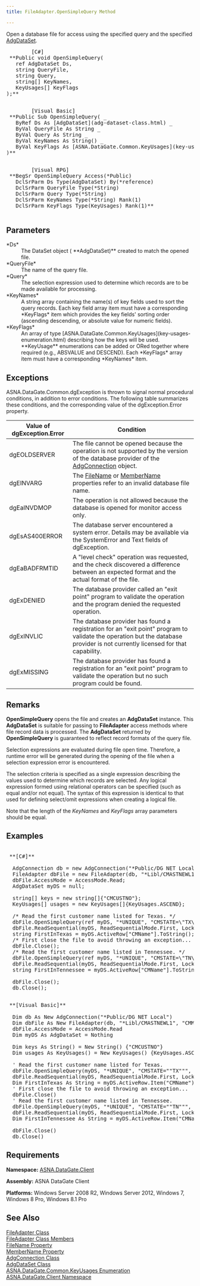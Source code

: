```yaml
---
title: FileAdapter.OpenSimpleQuery Method

---
```


Open a database file for access using the specified query and the specified [AdgDataSet](adg-dataset-class.html).
<pre>        <span class="lang">[C#]</span>
 **Public void OpenSimpleQuery(
   ref AdgDataSet Ds,
   string QueryFile,
   string Query,
   string[] KeyNames,
   KeyUsages[] KeyFlags
);** 
      </pre>
<pre>        <span class="lang">[Visual Basic] </span>
 **Public Sub OpenSimpleQuery( _
   ByRef Ds As [AdgDataSet](adg-dataset-class.html) _
   ByVal QueryFile As String _
   ByVal Query As String _
   ByVal KeyNames As String() _
   ByVal KeyFlags As [ASNA.DataGate.Common.KeyUsages](key-usages-enumeration.html)() _
)** 
      </pre>
<pre class="prettyprint">        <span class="lang">[Visual RPG]</span>
 **BegSr OpenSimpleQuery Access(*Public)
   DclSrParm Ds Type(AdgDataSet) By(*reference)
   DclSrParm QueryFile Type(*String)
   DclSrParm Query Type(*String)
   DclSrParm KeyNames Type(*String) Rank(1)
   DclSrParm KeyFlags Type(KeyUsages) Rank(1)** 
      </pre>

## Parameters

<dl>
        <dt>
 *Ds* 
        </dt>
        <dd>The DataSet object ( **AdgDataSet)**  created to match the opened 
						file. </dd>
        <dt>
 *QueryFile* 
        </dt>
        <dd>		The name of the query file. </dd>
        <dt>
 *Query* 
        </dt>
        <dd>				The selection expression used to determine which records are to be made 
										available for processing. </dd>
        <dt>
 *KeyNames* 
        </dt>
        <dd>A string array containing the name(s) of key fields used to sort the query 
												records. Each key field array item must have a corresponding *KeyFlags*  item 
												which provides the key fields' sorting order (ascending descending, or absolute 
												value for numeric fields). </dd>
        <dt>
 *KeyFlags* 
        </dt>
        <dd>		An array of type [ASNA.DataGate.Common.KeyUsages](key-usages-enumeration.html)
														describing how the keys will be used. **KeyUsage**  enumerations 
														can be added or ORed together where required (e.g., ABSVALUE and DESCEND). Each *KeyFlags*  array item must have a corresponding *KeyNames*  item.
													</dd>
</dl>

## Exceptions

ASNA.DataGate.Common.dgException is thrown to signal normal procedural conditions, in addition to error conditions. The following table summarizes these conditions, and the corresponding value of the dgException.Error property.


| Value of dgException.Error | Condition |
| ---- | ---- |
| dgEOLDSERVER | The file cannot be opened because the operation is not supported by the version of the database provider of the [AdgConnection](adg-connection-class.html) object. |
| dgEINVARG | The [FileName](file-adapter-class-file-name-property.html) or [ MemberName](file-adapter-class-member-name-property.html) properties refer to an invalid database file name. |
| dgEaINVDMOP | The operation is not allowed because the database is opened for monitor access only. |
| dgEsAS400ERROR | The database server encountered a system error. Details may be available via the SystemError and Text fields of dgException. |
| dgEaBADFRMTID | A "level check" operation was requested, and the check discovered a difference between an expected format and the actual format of the file. |
| dgExDENIED | The database provider called an "exit point" program to validate the operation and the program denied the requested operation. |
| dgExINVLIC | The database provider has found a registration for an "exit point" program to validate the operation but the database provider is not currently licensed for that capability. |
| dgExMISSING | The database provider has found a registration for an "exit point" program to validate the operation but no such program could be found. |



## Remarks

**OpenSimpleQuery** opens the file and creates an **AdgDataSet** instance. This **AdgDataSet** is suitable for passing to **FileAdapter** access methods where file record data is processed. The **AdgDataSet** returned by **OpenSimpleQuery** is guaranteed to reflect record formats of the query file.

Selection expressions are evaluated during file open time. Therefore, a runtime error will be generated during the opening of the file when a selection expression error is encountered.

The selection criteria is specified as a single expression describing the values used to determine which records are selected. Any logical expression formed using relational operators can be specified (such as equal and/or not equal). The syntax of this expression is identical to that used for defining select/omit expressions when creating a logical file. 

Note that the length of the <span> *KeyNames* </span> and <span> *KeyFlags* </span> array parameters should be equal.
## Examples

<pre>
        <span class="lang">
 **[C#]** 
        </span>
  AdgConnection db = new AdgConnection("*Public/DG NET Local");
  FileAdapter dbFile = new FileAdapter(db, "*Libl/CMASTNEWL1", "CMMASTERL1");
  dbFile.AccessMode = AccessMode.Read; 
  AdgDataSet myDS = null;

  string[] keys = new string[]{"CMCUSTNO"};
  KeyUsages[] usages = new KeyUsages[]{KeyUsages.ASCEND};

  /* Read the first customer name listed for Texas. */
  dbFile.OpenSimpleQuery(ref myDS, "*UNIQUE", "CMSTATE=\"TX\"", keys, usages);
  dbFile.ReadSequential(myDS, ReadSequentialMode.First, LockRequest.Read);
  string FirstInTexas = myDS.ActiveRow["CMName"].ToString();
  /* First close the file to avoid throwing an exception... */
  dbFile.Close();
  /* Read the first customer name listed in Tennessee. */ 
  dbFile.OpenSimpleQuery(ref myDS, "*UNIQUE", "CMSTATE=\"TN\"", keys, usages);
  dbFile.ReadSequential(myDS, ReadSequentialMode.First, LockRequest.Read);
  string FirstInTennessee = myDS.ActiveRow["CMName"].ToString();

  dbFile.Close();
  db.Close();
</pre>
<pre>
        <span class="lang">
 **[Visual Basic]** 
        </span>
  Dim db As New AdgConnection("*Public/DG NET Local")
  Dim dbFile As New FileAdapter(db, "*Libl/CMASTNEWL1", "CMMASTERL1")
  dbFile.AccessMode = AccessMode.Read
  Dim myDS As AdgDataSet = Nothing

  Dim keys As String() = New String() {"CMCUSTNO"}
  Dim usages As KeyUsages() = New KeyUsages() {KeyUsages.ASCEND}

  ' Read the first customer name listed for Texas. 
  dbFile.OpenSimpleQuery(myDS, "*UNIQUE", "CMSTATE=""TX""", keys, usages)
  dbFile.ReadSequential(myDS, ReadSequentialMode.First, LockRequest.Read)
  Dim FirstInTexas As String = myDS.ActiveRow.Item("CMName").ToString()
  ' First close the file to avoid throwing an exception... 
  dbFile.Close()
  ' Read the first customer name listed in Tennessee. 
  dbFile.OpenSimpleQuery(myDS, "*UNIQUE", "CMSTATE=""TN""", keys, usages)
  dbFile.ReadSequential(myDS, ReadSequentialMode.First, LockRequest.Read)
  Dim FirstInTennessee As String = myDS.ActiveRow.Item("CMName").ToString()

  dbFile.Close()
  db.Close()</pre>

## Requirements

<span> **Namespace:** [ASNA.DataGate.Client](datagate-client-namespace.html) </span> 

<span> **Assembly:** ASNA DataGate Client</span> 

<span> **Platforms:** Windows Server 2008 R2, Windows Server 2012, Windows 7, Windows 8 Pro, Windows 8.1 Pro</span> 
## See Also


[FileAdapter Class](file-adapter-class.html)
      <br />
[FileAdapter Class Members](file-adapter-members.html)
      <br />
[FileName Property](file-adapter-class-file-name-property.html)
      <br />
[MemberName Property](file-adapter-class-member-name-property.html)
      <br />
[AdgConnection Class](adg-connection-class.html)
      <br />
[AdgDataSet Class](adg-dataset-class.html)
      <br />
[ASNA.DataGate.Common.KeyUsages Enumeration](key-usages-enumeration.html)
      <br />
[ASNA.DataGate.Client Namespace](datagate-client-namespace.html)

